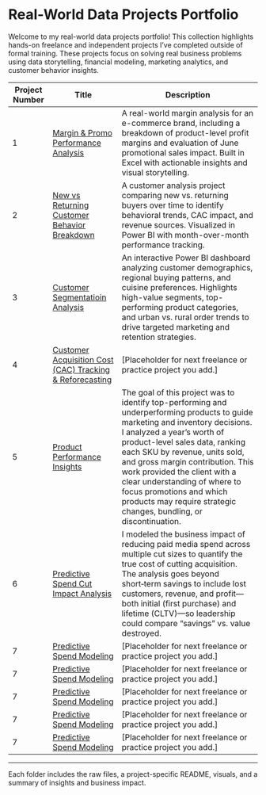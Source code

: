 # Real-World Data Projects Portfolio

Welcome to my real-world data projects portfolio! This collection highlights hands-on freelance and independent projects I’ve completed outside of formal training. These projects focus on solving real business problems using data storytelling, financial modeling, marketing analytics, and customer behavior insights.

| Project Number | Title                                                                 | Description |
|----------------|-----------------------------------------------------------------------|-------------|
| 1              | [Margin & Promo Performance Analysis](./Project-1/README.md)         | A real-world margin analysis for an e-commerce brand, including a breakdown of product-level profit margins and evaluation of June promotional sales impact. Built in Excel with actionable insights and visual storytelling. |
| 2              | [New vs Returning Customer Behavior Breakdown](./Project-2/README.md)| A customer analysis project comparing new vs. returning buyers over time to identify behavioral trends, CAC impact, and revenue sources. Visualized in Power BI with month-over-month performance tracking. |
| 3              | [Customer Segmentatioin Analysis](./Project-3/README.md) |An interactive Power BI dashboard analyzing customer demographics, regional buying patterns, and cuisine preferences. Highlights high-value segments, top-performing product categories, and urban vs. rural order trends to drive targeted marketing and retention strategies.|
| 4              | [Customer Acquisition Cost (CAC) Tracking & Reforecasting](./Project-4/README.md)                         | [Placeholder for next freelance or practice project you add.] |
| 5              | [Product Performance Insights](./Project-5/README.md) | The goal of this project was to identify top-performing and underperforming products to guide marketing and inventory decisions. I analyzed a year’s worth of product-level sales data, ranking each SKU by revenue, units sold, and gross margin contribution. This work provided the client with a clear understanding of where to focus promotions and which products may require strategic changes, bundling, or discontinuation. |
| 6              | [Predictive Spend Cut Impact Analysis](./Project-6/README.md)                         | I modeled the business impact of reducing paid media spend across multiple cut sizes to quantify the true cost of cutting acquisition. The analysis goes beyond short‑term savings to include lost customers, revenue, and profit—both initial (first purchase) and lifetime (CLTV)—so leadership could compare “savings” vs. value destroyed. |
| 7              | [Predictive Spend Modeling](./Project-7/README.md)                         | [Placeholder for next freelance or practice project you add.] |
| 7              | [Predictive Spend Modeling](./Project-7/README.md)                         | [Placeholder for next freelance or practice project you add.] |
| 7              | [Predictive Spend Modeling](./Project-7/README.md)                         | [Placeholder for next freelance or practice project you add.] |
| 7              | [Predictive Spend Modeling](./Project-7/README.md)                         | [Placeholder for next freelance or practice project you add.] |
| 7              | [Predictive Spend Modeling](./Project-7/README.md)                         | [Placeholder for next freelance or practice project you add.] |

---

Each folder includes the raw files, a project-specific README, visuals, and a summary of insights and business impact.
